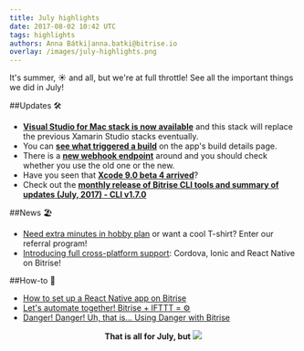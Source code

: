 ```yaml
---
title: July highlights
date: 2017-08-02 10:42 UTC
tags: highlights
authors: Anna Bátki|anna.batki@bitrise.io
overlay: /images/july-highlights.png
---
```


It's summer, ☀️ and all, but we're at full throttle! See all the important things we did in July!

##Updates 🛠
- __[Visual Studio for Mac stack is now available](https://discuss.bitrise.io/t/introducing-the-new-xamarin-stack-with-visual-studio-for-mac/2389?utm_source=bitriseblog&utm_medium=web&utm_campaign=17w31julyhighlights)__ and this stack will replace the previous Xamarin Studio stacks eventually.
- You can __[see what triggered a build](https://discuss.bitrise.io/t/see-build-triggered-by-information-in-a-flash/2084/?utm_source=bitriseblog&utm_medium=web&utm_campaign=17w31julyhighlights)__ on the app's build details page.
- There is a __[new webhook endpoint](https://discuss.bitrise.io/t/deprecate-the-old-webhook-endpoint/1957/?utm_source=bitriseblog&utm_medium=web&utm_campaign=17w31julyhighlights)__ around and you should check whether you use the old one or the new.
- Have you seen that __[Xcode 9.0 beta 4 arrived](https://discuss.bitrise.io/t/xcode-9-0-beta-4-arrived/2360/?utm_source=bitriseblog&utm_medium=web&utm_campaign=17w31julyhighlights)__?
- Check out the __[monthly release of Bitrise CLI tools and summary of updates (July, 2017) - CLI v1.7.0](https://discuss.bitrise.io/t/monthly-release-of-bitrise-cli-tools-and-summary-of-updates-july-2017-cli-v1-7-0/2229?utm_source=bitriseblog&utm_medium=web&utm_campaign=17w31julyhighlights)__

##News 🏖
-  [Need extra minutes in hobby plan](http://blog.bitrise.io/2017/07/14/extra-minutes-on-hobby-plan.html?utm_source=bitriseblog&utm_medium=web&utm_campaign=17w31julyhighlights) or want a cool T-shirt? Enter our referral program!
- [Introducing full cross-platform support](http://blog.bitrise.io/2017/07/27/introducing-full-cross-platform-support.html?utm_source=bitriseblog&utm_medium=web&utm_campaign=17w31julyhighlights): Cordova, Ionic and React Native on Bitrise!


##How-to 📗
- [How to set up a React Native app on Bitrise](http://blog.bitrise.io/2017/07/25/how-to-set-up-a-react-native-app-on-bitrise.html?utm_source=bitriseblog&utm_medium=web&utm_campaign=17w31julyhighlights)
- [Let's automate together! Bitrise + IFTTT = ⚙](http://blog.bitrise.io/2017/07/20/ifttt-bitrise-magic.html?utm_source=bitriseblog&utm_medium=web&utm_campaign=17w31julyhighlights)
- [Danger! Danger! Uh, that is... Using Danger with Bitrise](http://blog.bitrise.io/2017/07/28/danger-danger-uh-that-is-using-danger-with-bitrise.html?utm_source=bitriseblog&utm_medium=web&utm_campaign=17w31julyhighlights)

<p align="center">
<b>That is all for July, but</b>
<img src="/images/august2.png"></p>
